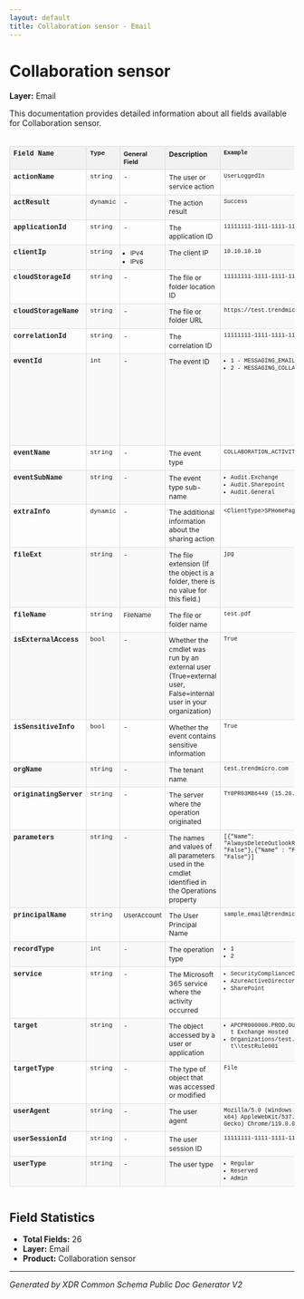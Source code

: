 ```yaml
---
layout: default
title: Collaboration sensor - Email
---
```


# Collaboration sensor
**Layer:** Email

This documentation provides detailed information about all fields available for Collaboration sensor.

<style>

.table-container {
  width: 100%;
  overflow-x: auto;
  margin: 20px 0;
}

.property-table {
  width: 100%;
  border-collapse: collapse;
  font-size: 13px;
  table-layout: fixed;
}

.property-table th,
.property-table td {
  border: 1px solid #ddd;
  padding: 6px;
  text-align: left;
  vertical-align: top;
  word-wrap: break-word;
  overflow-wrap: break-word;
}

.property-table th {
  background-color: #f2f2f2;
  font-weight: bold;
  position: sticky;
  top: 0;
  z-index: 10;
}

.property-table tr:nth-child(even) {
  background-color: #f9f9f9;
}

.property-table tr:hover {
  background-color: #f5f5f5;
}

.field-name {
  width: 12%;
  font-family: 'Courier New', monospace;
  font-weight: bold;
  font-size: 12px;
}

.type {
  width: 8%;
  font-family: 'Courier New', monospace;
  font-size: 11px;
}

.general-field {
  width: 12%;
  text-align: center;
  font-size: 11px;
}

.description {
  width: 25%;
  line-height: 1.3;
  font-size: 12px;
}

.example {
  width: 20%;
  font-family: 'Courier New', monospace;
  font-size: 10px;
  line-height: 1.2;
}

.products {
  width: 25%;
  font-size: 10px;
}

.example ul, .general-field ul, .products ul {
  margin: 0;
  padding-left: 12px;
  list-style-type: disc;
}

.example li, .general-field li, .products li {
  margin: 1px 0;
  word-break: break-word;
}

/* Responsive design */
@media screen and (max-width: 1200px) {
  .property-table {
    font-size: 12px;
  }
  
  .field-name {
    width: 12%;
  }
  
  .type {
    width: 8%;
  }
  
  .general-field {
    width: 12%;
  }
  
  .description {
    width: 25%;
  }
  
  .example {
    width: 20%;
  }
  
  .products {
    width: 25%;
  }
}

@media screen and (max-width: 768px) {
  .property-table {
    font-size: 11px;
  }
  
  .property-table th,
  .property-table td {
    padding: 4px;
  }
  
  .field-name {
    width: 12%;
    font-size: 11px;
  }
  
  .type {
    width: 8%;
    font-size: 10px;
  }
  
  .general-field {
    width: 12%;
    font-size: 10px;
  }
  
  .description {
    width: 25%;
    font-size: 11px;
  }
  
  .example {
    width: 20%;
    font-size: 9px;
  }
  
  .products {
    width: 25%;
    font-size: 9px;
  }
}

</style>

<div class="table-container">

<table class="property-table">
  <thead>
    <tr>
      <th class="field-name">Field Name</th>
      <th class="type">Type</th>
      <th class="general-field">General Field</th>
      <th class="description">Description</th>
      <th class="example">Example</th>
      <th class="products">Products</th>
    </tr>
  </thead>
  <tbody>
    <tr>
      <td class="field-name">actionName</td>
      <td class="type">string</td>
      <td class="general-field">-</td>
      <td class="description">The user or service action</td>
      <td class="example">UserLoggedIn</td>
      <td class="products">Collaboration sensor</td>
    </tr>
    <tr>
      <td class="field-name">actResult</td>
      <td class="type">dynamic</td>
      <td class="general-field">-</td>
      <td class="description">The action result</td>
      <td class="example">Success</td>
      <td class="products">Collaboration sensor</td>
    </tr>
    <tr>
      <td class="field-name">applicationId</td>
      <td class="type">string</td>
      <td class="general-field">-</td>
      <td class="description">The application ID</td>
      <td class="example">11111111-1111-1111-1111-111111111111</td>
      <td class="products">Collaboration sensor</td>
    </tr>
    <tr>
      <td class="field-name">clientIp</td>
      <td class="type">string</td>
      <td class="general-field">
        <ul>
          <li>IPv4</li>
          <li>IPv6</li>
        </ul>
      </td>
      <td class="description">The client IP</td>
      <td class="example">10.10.10.10</td>
      <td class="products">Collaboration sensor</td>
    </tr>
    <tr>
      <td class="field-name">cloudStorageId</td>
      <td class="type">string</td>
      <td class="general-field">-</td>
      <td class="description">The file or folder location ID</td>
      <td class="example">11111111-1111-1111-1111-111111111111</td>
      <td class="products">Collaboration sensor</td>
    </tr>
    <tr>
      <td class="field-name">cloudStorageName</td>
      <td class="type">string</td>
      <td class="general-field">-</td>
      <td class="description">The file or folder URL</td>
      <td class="example">https://test.trendmicro.com/sites/123</td>
      <td class="products">Collaboration sensor</td>
    </tr>
    <tr>
      <td class="field-name">correlationId</td>
      <td class="type">string</td>
      <td class="general-field">-</td>
      <td class="description">The correlation ID</td>
      <td class="example">11111111-1111-1111-1111-111111111111</td>
      <td class="products">Collaboration sensor</td>
    </tr>
    <tr>
      <td class="field-name">eventId</td>
      <td class="type">int</td>
      <td class="general-field">-</td>
      <td class="description">The event ID</td>
      <td class="example">
        <ul>
          <li>1 - MESSAGING_EMAIL_META</li>
          <li>2 - MESSAGING_COLLABORATION_ACTIVITY</li>
        </ul>
      </td>
      <td class="products">
        <ul>
          <li>Trend Micro Cloud App Security</li>
          <li>Trend Micro Email Security</li>
          <li>Email Sensor</li>
          <li>Collaboration sensor</li>
        </ul>
      </td>
    </tr>
    <tr>
      <td class="field-name">eventName</td>
      <td class="type">string</td>
      <td class="general-field">-</td>
      <td class="description">The event type</td>
      <td class="example">COLLABORATION_ACTIVITY</td>
      <td class="products">Collaboration sensor</td>
    </tr>
    <tr>
      <td class="field-name">eventSubName</td>
      <td class="type">string</td>
      <td class="general-field">-</td>
      <td class="description">The event type sub-name</td>
      <td class="example">
        <ul>
          <li>Audit.Exchange</li>
          <li>Audit.Sharepoint</li>
          <li>Audit.General</li>
        </ul>
      </td>
      <td class="products">Collaboration sensor</td>
    </tr>
    <tr>
      <td class="field-name">extraInfo</td>
      <td class="type">dynamic</td>
      <td class="general-field">-</td>
      <td class="description">The additional information about the sharing action</td>
      <td class="example">&lt;ClientType&gt;SPHomePagesWeb&lt;/ClientType&gt;</td>
      <td class="products">Collaboration sensor</td>
    </tr>
    <tr>
      <td class="field-name">fileExt</td>
      <td class="type">string</td>
      <td class="general-field">-</td>
      <td class="description">The file extension (If the object is a folder, there is no value for this field.)</td>
      <td class="example">jpg</td>
      <td class="products">Collaboration sensor</td>
    </tr>
    <tr>
      <td class="field-name">fileName</td>
      <td class="type">string</td>
      <td class="general-field">FileName</td>
      <td class="description">The file or folder name</td>
      <td class="example">test.pdf</td>
      <td class="products">Collaboration sensor</td>
    </tr>
    <tr>
      <td class="field-name">isExternalAccess</td>
      <td class="type">bool</td>
      <td class="general-field">-</td>
      <td class="description">Whether the cmdlet was run by an external user (True=external user, False=internal user in your organization)</td>
      <td class="example">True</td>
      <td class="products">Collaboration sensor</td>
    </tr>
    <tr>
      <td class="field-name">isSensitiveInfo</td>
      <td class="type">bool</td>
      <td class="general-field">-</td>
      <td class="description">Whether the event contains sensitive information</td>
      <td class="example">True</td>
      <td class="products">Collaboration sensor</td>
    </tr>
    <tr>
      <td class="field-name">orgName</td>
      <td class="type">string</td>
      <td class="general-field">-</td>
      <td class="description">The tenant name</td>
      <td class="example">test.trendmicro.com</td>
      <td class="products">Collaboration sensor</td>
    </tr>
    <tr>
      <td class="field-name">originatingServer</td>
      <td class="type">string</td>
      <td class="general-field">-</td>
      <td class="description">The server where the operation originated</td>
      <td class="example">TY0PR03MB6449 (15.20.5746.023)</td>
      <td class="products">Collaboration sensor</td>
    </tr>
    <tr>
      <td class="field-name">parameters</td>
      <td class="type">string</td>
      <td class="general-field">-</td>
      <td class="description">The names and values of all parameters used in the cmdlet identified in the Operations property</td>
      <td class="example">[{&quot;Name&quot;: &quot;AlwaysDeleteOutlookRulesBlob&quot;,&quot;Value&quot;: &quot;False&quot;},{&quot;Name&quot; : &quot;Force&quot;,&quot;Value&quot;: &quot;False&quot;}]</td>
      <td class="products">Collaboration sensor</td>
    </tr>
    <tr>
      <td class="field-name">principalName</td>
      <td class="type">string</td>
      <td class="general-field">UserAccount</td>
      <td class="description">The User Principal Name</td>
      <td class="example">sample_email@trendmicro.com</td>
      <td class="products">Collaboration sensor</td>
    </tr>
    <tr>
      <td class="field-name">recordType</td>
      <td class="type">int</td>
      <td class="general-field">-</td>
      <td class="description">The operation type</td>
      <td class="example">
        <ul>
          <li>1</li>
          <li>2</li>
        </ul>
      </td>
      <td class="products">Collaboration sensor</td>
    </tr>
    <tr>
      <td class="field-name">service</td>
      <td class="type">string</td>
      <td class="general-field">-</td>
      <td class="description">The Microsoft 365 service where the activity occurred</td>
      <td class="example">
        <ul>
          <li>SecurityComplianceCenter</li>
          <li>AzureActiveDirectory</li>
          <li>SharePoint</li>
        </ul>
      </td>
      <td class="products">Collaboration sensor</td>
    </tr>
    <tr>
      <td class="field-name">target</td>
      <td class="type">string</td>
      <td class="general-field">-</td>
      <td class="description">The object accessed by a user or application</td>
      <td class="example">
        <ul>
          <li>APCPR000000.PROD.OUTLOOK.COM/Microsoft Exchange Hosted</li>
          <li>Organizations/test.trendmicro.com/test\\testRule001</li>
        </ul>
      </td>
      <td class="products">Collaboration sensor</td>
    </tr>
    <tr>
      <td class="field-name">targetType</td>
      <td class="type">string</td>
      <td class="general-field">-</td>
      <td class="description">The type of object that was accessed or modified</td>
      <td class="example">File</td>
      <td class="products">Collaboration sensor</td>
    </tr>
    <tr>
      <td class="field-name">userAgent</td>
      <td class="type">string</td>
      <td class="general-field">-</td>
      <td class="description">The user agent</td>
      <td class="example">Mozilla/5.0 (Windows NT 10.0; Win64; x64) AppleWebKit/537.36 (KHTML, like Gecko) Chrome/119.0.0.0 Safari/537.36</td>
      <td class="products">Collaboration sensor</td>
    </tr>
    <tr>
      <td class="field-name">userSessionId</td>
      <td class="type">string</td>
      <td class="general-field">-</td>
      <td class="description">The user session ID</td>
      <td class="example">11111111-1111-1111-1111-111111111111</td>
      <td class="products">Collaboration sensor</td>
    </tr>
    <tr>
      <td class="field-name">userType</td>
      <td class="type">string</td>
      <td class="general-field">-</td>
      <td class="description">The user type</td>
      <td class="example">
        <ul>
          <li>Regular</li>
          <li>Reserved</li>
          <li>Admin</li>
        </ul>
      </td>
      <td class="products">Collaboration sensor</td>
    </tr>
  </tbody>
</table>
</div>

## Field Statistics
- **Total Fields:** 26
- **Layer:** Email
- **Product:** Collaboration sensor

---
*Generated by XDR Common Schema Public Doc Generator V2*
